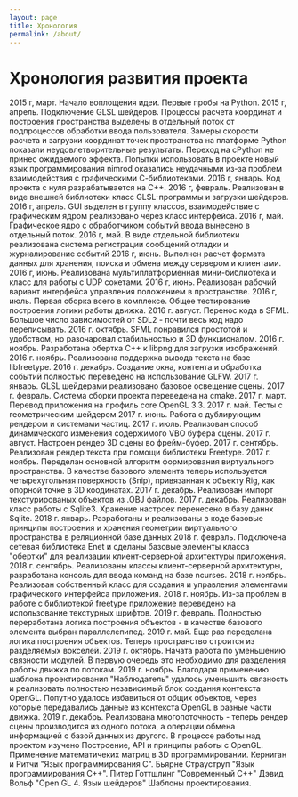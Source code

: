 ```yaml
---
layout: page
title: Хронология
permalink: /about/
---
```


# Хронология развития проекта

2015 г, март. Начало воплощения идеи. Первые пробы на Python.
2015 г, апрель. Подключение GLSL шейдеров.
Процессы расчета координат и построения пространства выделены в отдельный поток от подпроцессов обработки ввода пользователя.
Замеры скорости расчета и загрузки координат точек пространства на платформе Python показали неудовлетворительные результаты.
Переход на cPython не принес ожидаемого эффекта.
Попытки использовать в проекте новый язык программирования nimrod оказались неудачными из-за проблем взаимодействия с графическими С-библиотеками.
2016 г, январь. Код проекта с нуля разрабатывается на C++.
2016 г, февраль. Реализован в виде внешней библиотеки класс GLSL-программы и загрузки шейдеров.
2016 г, апрель. GUI выделен в группу классов, взаимодействие с графическим ядром реализовано через класс интерфейса.
2016 г, май. Графическое ядро с обработчиком событий ввода вынесено в отдельный поток.
2016 г, май. В виде отдельной библиотеки реализована система регистрации сообщений отладки и журналирование событий
2016 г, июнь. Выполнен расчет формата данных для хранения, поиска и обмена между сервером и клиентами.
2016 г, июнь. Реализована мультиплатформенная мини-библиотека и класс для работы с UDP сокетами.
2016 г, июнь. Реализован рабочий вариант интерфейса управления положением в пространстве.
2016 г, июль. Первая сборка всего в комплексе. Общее тестирование построения логики работы движка.
2016 г. август. Перенос кода в SFML. Большое число зависимостей от SDL2 - почти весь код надо переписывать.
2016 г. октябрь. SFML понравился простотой и удобством, но разочаровал стабильностью и 3D функционалом.
2016 г. ноябрь. Разработана обертка C++ к libpng для загрузки изображений.
2016 г. ноябрь. Реализована поддержка вывода текста на базе libfreetype.
2016 г. декабрь. Создание окна, контента и обработка событий полностью переведено на использование GLFW.
2017 г. январь. GLSL шейдерами реализовано базовое освещение сцены.
2017 г. февраль. Система сборки проекта переведена на cmake.
2017 г. март. Перевод приложения на профиль сore OpenGL 3.3.
2017 г. май. Тесты с геометрическим шейдером
2017 г. июнь. Работа с дублирующим рендером и системами частиц.
2017 г. июль. Реализован способ динамического изменения содержимого VBO буфера сцены.
2017 г. август. Настроен рендер 3D сцены во фрейм-буфер.
2017 г. сентябрь. Реализован рендер текста при помощи библиотеки Freetype.
2017 г. ноябрь. Переделан основной алгоритм формирования виртуального пространства. В качестве базового элемента теперь используется четырехугольная поверхность (Snip), привязанная к объекту Rig, как опорной точке в 3D коодинатах.
2017 г. декабрь. Реализован импорт текстурированых объектов из .OBJ файлов.
2017 г. декабрь. Реализован класс работы с Sqlite3. Хранение настроек перенесено в базу даннх Sqlite.
2018 г. январь. Разработаны и реализованы в коде базовые принципы построения и хранения геометрии виртуального пространства в реляционной базе данных
2018 г. февраль. Подключена сетевая библиотека Enet и сделаны базовые элементы класса "обертки" для реализации клиент-серверной архитектуры приложения.
2018 г. сентябрь. Реализованы классы клиент-серверной архитектуры, разработана консоль для ввода команд на базе ncurses.
2018 г. ноябрь. Реализован собственный класс для создания и управления элементами графического интерфейса приложения.
2018 г. ноябрь. Из-за проблем в работе с библиотекой freetype приложение переведено на использование текстурных шрифтов.
2019 г. февраль. Полностью переработана логика построения объектов - в качестве базового элемента выбран параллелепипед.
2019 г. май. Еще раз переделана логика построения объектов. Теперь пространство строится из разделяемых вокселей.
2019 г. октябрь. Начата работа по уменьшению связности модулей. В первую очередь это необходимо для разделения работы движка по потокам.
2019 г. ноябрь. Благодаря применению шаблона проектирования "Наблюдатель" удалось уменьшить связность и реализовать полностью независимый блок создания контекста OpenGL. Попутно удалось избавиться от общих объектов, через которые передавались данные из контекста OpenGL в разные части движка.
2019 г. декабрь. Реализована многопоточность - теперь рендер сцены производится из одного потока, а операции обмена информацией с базой данных из другого.
В процессе работы над проектом изучено
Построение, API и принципы работы с OpenGL.
Применение математичеких матриц в 3D программировании.
Керниган и Ритчи "Язык программирования С".
Бьярне Страуструп "Язык программирования C++".
Питер Готтшлинг "Современный С++"
Дэвид Вольф "Open GL 4. Язык шейдеров"
Шаблоны проектирования.



[jekyll-organization]: https://github.com/jekyll
